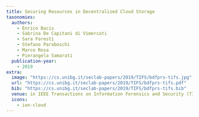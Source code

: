 ```yaml
---
title: Securing Resources in Decentralized Cloud Storage
taxonomies:
  authors:
    - Enrico Bacis
    - Sabrina De Capitani di Vimercati
    - Sara Foresti
    - Stefano Paraboschi
    - Marco Rosa
    - Pierangela Samarati
  publication-year:
    - 2019
extra:
  image: "https://cs.unibg.it/seclab-papers/2019/TIFS/bdfprs-tifs.jpg"
  url: "https://cs.unibg.it/seclab-papers/2019/TIFS/bdfprs-tifs.pdf"
  bib: "https://cs.unibg.it/seclab-papers/2019/TIFS/bdfprs-tifs.bib"
  venue: in IEEE Transactions on Information Forensics and Security (TIFS), May 14, 2019
  icons:
    - ion-cloud
---
```

